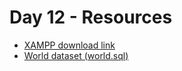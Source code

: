 # Day 12 - Resources

- [XAMPP download link](https://www.apachefriends.org/index.html)
- [World dataset (world.sql)](https://www.kaggle.com/busielmorley/worldcities-pop-lang-rank-sql-create-tbls?select=world.sql)
